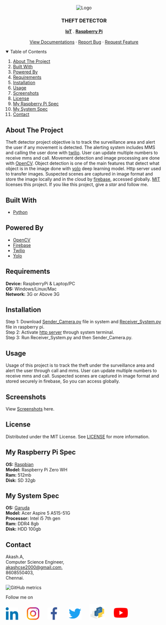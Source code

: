 <!-- PROJECT LOGO -->
<p align="center">
  <img src="https://github.com/Akash-Peace/IOT-PI-DL/blob/main/Screenshots/theft_detector_logo.png" alt="Logo" width="150" height="150">
  <h3 align="center">THEFT DETECTOR</h3>
  <p align="center">
    <a href="https://en.wikipedia.org/wiki/Internet_of_things"><strong>IoT</strong></a>
    .
    <a href="https://www.raspberrypi.org/"><strong>Raspberry Pi</strong></a>
    <br />
    <br />
    <a href="https://github.com/Akash-Peace/IOT-PI-DL/tree/main/Documentations">View Documentations</a>
    ·
    <a href="https://github.com/Akash-Peace/IOT-PI-DL/issues">Report Bug</a>
    ·
    <a href="https://github.com/Akash-Peace/IOT-PI-DL/issues">Request Feature</a>
  </p>
</p>



<!-- TABLE OF CONTENTS -->
<details open="open">
  <summary>Table of Contents</summary>
  <ol>
    <li><a href="#about-the-project">About The Project</a></li>
    <li><a href="#built-with">Built With</a></li>
    <li><a href="#powered-by">Powered By</a></li>
    <li><a href="#requirements">Requirements</a></li>
    <li><a href="#installation">Installation</a></li>
    <li><a href="#usage">Usage</a></li>
    <li><a href="#screenshots">Screenshots</a></li>
    <li><a href="#license">License</a></li>
    <li><a href="#my-raspberry-pi-spec">My Raspberry Pi Spec</a></li>
    <li><a href="#my-system-spec">My System Spec</a></li>
    <li><a href="#contact">Contact</a></li>
  </ol>
</details>



<!-- ABOUT THE PROJECT -->
## About The Project

Theft detector project objective is to track the surveillance area and alert the user if any movement is detected. The alerting system includes MMS and calling the user done with [twilio](https://www.twilio.com/). User can update multiple numbers to receive mms and call. Movement detection and image processing are done with [OpenCV](https://opencv.org/). Object detection is one of the main features that detect what object is in the image done with [yolo](https://pjreddie.com/darknet/yolo/) deep learning model. Http server used to transfer images. Suspected scenes are captured in image format and store the image locally and in the cloud by [firebase](https://firebase.google.com/), accessed globally. [MIT](https://github.com/Akash-Peace/INDUSTRIAL-WEBSITE/blob/main/LICENSE) licenses this project. If you like this project, give a _star_ and follow me.


## Built With

* [Python](https://www.python.org/)


## Powered By

* [OpenCV](https://opencv.org/)
* [Firebase](https://firebase.google.com/)
* [Twilio](https://www.twilio.com/)
* [Yolo](https://pjreddie.com/darknet/yolo/)


## Requirements

**Device:** RaspberryPi & Laptop/PC\
**OS:** Windows/Linux/Mac\
**Network:** 3G or Above 3G 


## Installation

Step 1: Download [Sender_Camera.py](https://github.com/Akash-Peace/IOT-PI-DL/blob/main/Program%20for%20individual%20system%20and%20camera/Theft_Detector_Sender(Camera).py) file in system and [Receiver_System.py](https://github.com/Akash-Peace/IOT-PI-DL/blob/main/Program%20for%20individual%20system%20and%20camera/Theft_Detector_Receiver(System).py) file in raspberry pi.\
Step 2: Activate [http server](https://github.com/Akash-Peace/IOT-PI-DL/blob/main/Documentations/terminal.txt) through system terminal.\
Step 3: Run Receiver_System.py and then Sender_Camera.py.


<!-- USAGE EXAMPLES -->
## Usage

Usage of this project is to track the theft under the surveillance area and alert the user through call and mms. User can update multiple numbers to receive mms and call. Suspected scenes are captured in image format and stored securely in firebase, So you can access globally.


## Screenshots

View [Screenshots](https://github.com/Akash-Peace/IOT-PI-DL/tree/main/Screenshots) here.


<!-- LICENSE -->
## License

Distributed under the MIT License. See [LICENSE](https://github.com/Akash-Peace/IOT-PI-DL/blob/main/LICENSE) for more information.



## My Raspberry Pi Spec

**OS:** [Raspbian](https://www.raspberrypi.org/software/operating-systems/)\
**Model:** Raspberry Pi Zero WH\
**Ram:** 512mb\
**Disk:** SD 32gb


## My System Spec

**OS:** [Garuda](https://garudalinux.org/)\
**Model:** Acer Aspire 5 A515-51G\
**Processor:** Intel i5 7th gen\
**Ram:** DDR4 8gb\
**Disk:** HDD 100gb


<!-- CONTACT -->
## Contact

Akash.A,\
Computer Science Engineer,\
akashcse2000@gmail.com,\
8608550403,\
Chennai.


![GitHub metrics](https://metrics.lecoq.io/Akash-Peace)  

Follow me on

[<img src='https://github.com/Akash-Peace/INDUSTRIAL-WEBSITE/blob/main/images/linkedin.png' alt='linkedin' height='40'>](https://www.linkedin.com/in/akash-2000-cse) &nbsp; &nbsp; &nbsp; [<img src='https://github.com/Akash-Peace/INDUSTRIAL-WEBSITE/blob/main/images/instagram.png' alt='instagram' height='40'>](https://www.instagram.com/nocturnal_lad) &nbsp; &nbsp; &nbsp; [<img src='https://github.com/Akash-Peace/INDUSTRIAL-WEBSITE/blob/main/images/facebook.png' alt='facebook' height='40'>](https://www.facebook.com/profile.php?id=100061841000593) &nbsp; &nbsp; &nbsp; [<img src='https://github.com/Akash-Peace/INDUSTRIAL-WEBSITE/blob/main/images/twitter.png' alt='twitter' height='40'>](https://twitter.com/AkashA53184506) &nbsp; &nbsp; &nbsp; [<img src='https://github.com/Akash-Peace/INDUSTRIAL-WEBSITE/blob/main/images/pypi.png' alt='pypi' height='50'>](https://pypi.org/user/Akash-Peace/) &nbsp; &nbsp; &nbsp; [<img src='https://github.com/Akash-Peace/INDUSTRIAL-WEBSITE/blob/main/images/youtube.png' alt='youtube' height='45'>](https://www.youtube.com/channel/UCmugCO6k7hgSZqaI1jzbelw/featured) 
